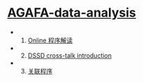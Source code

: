 # [AGAFA-data-analysis](https://github.com/zhihuanli/AGAFA-data-analysis)

  - 1. [Online 程序解读](jupyter/Program.ipynb)
  - 2. [DSSD cross-talk introduction](jupyter/Cross_talk.ipynb)
  - 3. [关联程序](correlation)
